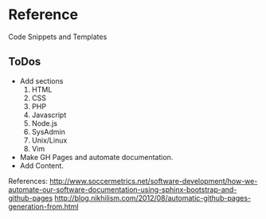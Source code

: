 Reference
=========

Code Snippets and Templates

ToDos
-------
- Add sections
	1. HTML
	1. CSS
	1. PHP
	1. Javascript
	1. Node.js
	1. SysAdmin
	1. Unix/Linux
	1. Vim
- Make GH Pages and automate documentation.
- Add Content.

References:
http://www.soccermetrics.net/software-development/how-we-automate-our-software-documentation-using-sphinx-bootstrap-and-github-pages
http://blog.nikhilism.com/2012/08/automatic-github-pages-generation-from.html